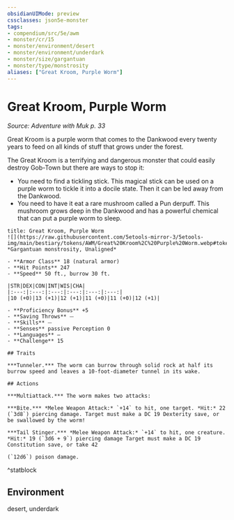 ```yaml
---
obsidianUIMode: preview
cssclasses: json5e-monster
tags:
- compendium/src/5e/awm
- monster/cr/15
- monster/environment/desert
- monster/environment/underdark
- monster/size/gargantuan
- monster/type/monstrosity
aliases: ["Great Kroom, Purple Worm"]
---
```

# Great Kroom, Purple Worm
*Source: Adventure with Muk p. 33*  

 Great Kroom is a purple worm that comes to the Dankwood every twenty years to feed on all kinds of stuff that grows under the forest.

The Great Kroom is a terrifying and dangerous monster that could easily destroy Gob-Town but there are ways to stop it:

- You need to find a tickling stick. This magical stick can be used on a purple worm to tickle it into a docile state. Then it can be led away from the Dankwood.  
- You need to have it eat a rare mushroom called a Pun derpuff. This mushroom grows deep in the Dankwood and has a powerful chemical that can put a purple worm to sleep.  

```ad-statblock
title: Great Kroom, Purple Worm
![](https://raw.githubusercontent.com/5etools-mirror-3/5etools-img/main/bestiary/tokens/AWM/Great%20Kroom%2C%20Purple%20Worm.webp#token)
*Gargantuan monstrosity, Unaligned*

- **Armor Class** 18 (natural armor)
- **Hit Points** 247
- **Speed** 50 ft., burrow 30 ft.

|STR|DEX|CON|INT|WIS|CHA|
|:---:|:---:|:---:|:---:|:---:|:---:|
|10 (+0)|13 (+1)|12 (+1)|11 (+0)|11 (+0)|12 (+1)|

- **Proficiency Bonus** +5
- **Saving Throws** ⏤
- **Skills** ⏤
- **Senses** passive Perception 0
- **Languages** —
- **Challenge** 15

## Traits

***Tunneler.*** The worm can burrow through solid rock at half its burrow speed and leaves a 10-foot-diameter tunnel in its wake.

## Actions

***Multiattack.*** The worm makes two attacks:

***Bite.*** *Melee Weapon Attack:* `+14` to hit, one target. *Hit:* 22 (`3d8`) piercing damage. Target must make a DC 19 Dexterity save, or be swallowed by the worm!

***Tail Stinger.*** *Melee Weapon Attack:* `+14` to hit, one creature. *Hit:* 19 (`3d6 + 9`) piercing damage Target must make a DC 19 Constitution save, or take 42

(`12d6`) poison damage.
```
^statblock

## Environment

desert, underdark